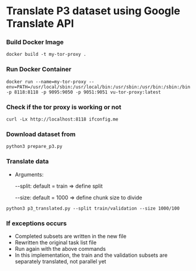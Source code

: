 # Translate P3 dataset using Google Translate API

### Build Docker Image
```
docker build -t my-tor-proxy .
```

### Run Docker Container
```
docker run --name=my-tor-proxy --env=PATH=/usr/local/sbin:/usr/local/bin:/usr/sbin:/usr/bin:/sbin:/bin 
-p 8118:8118 -p 9095:9050 -p 9051:9051 vu-tor-proxy:latest
```

### Check if the tor proxy is working or not
```
curl -Lx http://localhost:8118 ifconfig.me
```

### Download dataset from 
```
python3 prepare_p3.py
```

### Translate data

- Arguments:

  --split: default = train => define split 
  
  --size: default = 1000 => define chunk size to divide
  
```
python3 p3_translated.py --split train/validation --size 1000/100
```

### If exceptions occurs 
- Completed subsets are written in the new file 
- Rewritten the original task list file
- Run again with the above commands 
- In this implementation, the train and the validation subsets are separately translated, not parallel yet 

